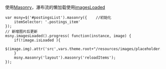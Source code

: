 使用[Masonry](https://masonry.desandro.com/layout.html)，瀑布流的懒加载使用[imagesLoaded](https://imagesloaded.desandro.com/)

```
var msny=$('#postingsList').masonry({    //初始化
    itemSelector: '.postings_item'
});
// 新增图片后更新
msny.imagesLoaded().progress( function(instance, image) {
    if(!image.isLoaded ){
        $(image.img).attr('src',vars.theme.root+"/resources/images/placeholder.png").css('height','200px')
    }
    msny.masonry('layout').masonry('reloadItems');
});
```







